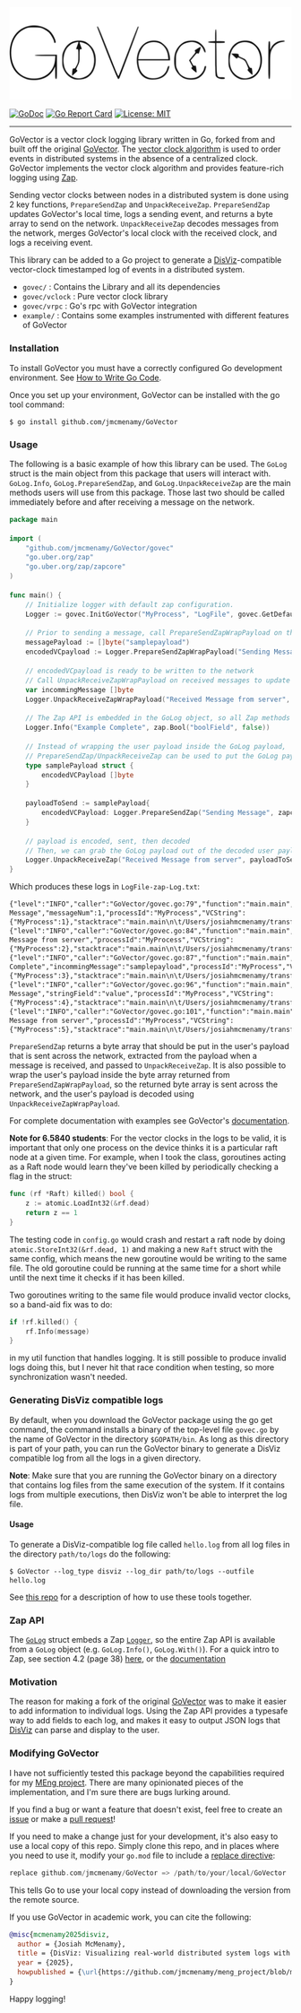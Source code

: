 <picture>
  <source media="(prefers-color-scheme: dark)" srcset=".images/GoVectorDark.svg">
  <source media="(prefers-color-scheme: light)" srcset=".images/GoVectorLight.svg">
  <img alt="GoVector Logo" src=".images/GoVectorLight.svg">
</picture>

[![GoDoc](https://pkg.go.dev/badge/github.com/jmcmenamy/GoVector)](https://pkg.go.dev/github.com/jmcmenamy/GoVector) [![Go Report Card](https://goreportcard.com/badge/github.com/jmcmenamy/GoVector)](https://goreportcard.com/report/github.com/jmcmenamy/GoVector) [![License: MIT](https://img.shields.io/badge/License-MIT-yellow.svg)](https://opensource.org/licenses/MIT)

----

GoVector is a vector clock logging library written in Go, forked from and built off the original [GoVector](https://github.com/DistributedClocks/GoVector). The [vector clock algorithm](https://en.wikipedia.org/wiki/Vector_clock) is used to order events in distributed systems in the absence of a centralized clock. GoVector implements the vector clock algorithm and provides feature-rich logging using [Zap](https://pkg.go.dev/go.uber.org/zap#section-readme).

Sending vector clocks between nodes in a distributed system is done using 2 key functions, `PrepareSendZap` and `UnpackReceiveZap`. `PrepareSendZap` updates GoVector's local time, logs a sending event, and returns a byte array to send on the network. `UnpackReceiveZap` decodes messages from the network, merges GoVector's local clock with the received clock, and logs a receiving event.

This library can be added to a Go project to generate a [DisViz](https://jmcmenamy.github.io/disviz/)-compatible vector-clock timestamped log of events in a distributed system.

* `govec/`    	    : Contains the Library and all its dependencies
* `govec/vclock`	: Pure vector clock library
* `govec/vrpc`	    : Go's rpc with GoVector integration
* `example/`  	    : Contains some examples instrumented with different features of GoVector

### Installation

To install GoVector you must have a correctly configured Go development environment. See [How to Write Go Code](https://go.dev/doc/code).

Once you set up your environment, GoVector can be installed with the go tool command:

```shell
$ go install github.com/jmcmenamy/GoVector
```

### Usage

The following is a basic example of how this library can be used. The `GoLog` struct is the main object from this package that users will interact with. `GoLog.Info`, `GoLog.PrepareSendZap`, and `GoLog.UnpackReceiveZap` are the main methods users will use from this package. Those last two should be called immediately before and after receiving a message on the network.

```go
package main

import (
	"github.com/jmcmenamy/GoVector/govec"
	"go.uber.org/zap"
	"go.uber.org/zap/zapcore"
)

func main() {
	// Initialize logger with default zap configuration.
	Logger := govec.InitGoVector("MyProcess", "LogFile", govec.GetDefaultZapConfig())

	// Prior to sending a message, call PrepareSendZapWrapPayload on the payload
	messagePayload := []byte("samplepayload")
	encodedVCpayload := Logger.PrepareSendZapWrapPayload("Sending Message", messagePayload, zapcore.InfoLevel, zap.Int("messageNum", 1))

	// encodedVCpayload is ready to be written to the network
	// Call UnpackReceiveZapWrapPayload on received messages to update local vector clock
	var incommingMessage []byte
	Logger.UnpackReceiveZapWrapPayload("Received Message from server", encodedVCpayload, &incommingMessage, zapcore.InfoLevel)

	// The Zap API is embedded in the GoLog object, so all Zap methods can be called
	Logger.Info("Example Complete", zap.Bool("boolField", false))

	// Instead of wrapping the user payload inside the GoLog payload,
	// PrepareSendZap/UnpackReceiveZap can be used to put the GoLog payload inside the user payload
	type samplePayload struct {
		encodedVCPayload []byte
	}

	payloadToSend := samplePayload{
		encodedVCPayload: Logger.PrepareSendZap("Sending Message", zapcore.InfoLevel, zap.String("stringField", "value")),
	}

	// payload is encoded, sent, then decoded
	// Then, we can grab the GoLog payload out of the decoded user payload.
	Logger.UnpackReceiveZap("Received Message from server", payloadToSend.encodedVCPayload, zapcore.InfoLevel)
}
```

Which produces these logs in `LogFile-zap-Log.txt`:

```
{"level":"INFO","caller":"GoVector/govec.go:79","function":"main.main","message":"Sending Message","messageNum":1,"processId":"MyProcess","VCString":{"MyProcess":1},"stacktrace":"main.main\n\t/Users/josiahmcmenamy/transferred_files/meng_project/GoVector/govec.go:79\nruntime.main\n\t/usr/local/Cellar/go/1.23.5/libexec/src/runtime/proc.go:272"}
{"level":"INFO","caller":"GoVector/govec.go:84","function":"main.main","message":"Received Message from server","processId":"MyProcess","VCString":{"MyProcess":2},"stacktrace":"main.main\n\t/Users/josiahmcmenamy/transferred_files/meng_project/GoVector/govec.go:84\nruntime.main\n\t/usr/local/Cellar/go/1.23.5/libexec/src/runtime/proc.go:272"}
{"level":"INFO","caller":"GoVector/govec.go:87","function":"main.main","message":"Example Complete","incommingMessage":"samplepayload","processId":"MyProcess","VCString":{"MyProcess":3},"stacktrace":"main.main\n\t/Users/josiahmcmenamy/transferred_files/meng_project/GoVector/govec.go:87\nruntime.main\n\t/usr/local/Cellar/go/1.23.5/libexec/src/runtime/proc.go:272"}
{"level":"INFO","caller":"GoVector/govec.go:96","function":"main.main","message":"Sending Message","stringField":"value","processId":"MyProcess","VCString":{"MyProcess":4},"stacktrace":"main.main\n\t/Users/josiahmcmenamy/transferred_files/meng_project/GoVector/govec.go:96\nruntime.main\n\t/usr/local/Cellar/go/1.23.5/libexec/src/runtime/proc.go:272"}
{"level":"INFO","caller":"GoVector/govec.go:101","function":"main.main","message":"Received Message from server","processId":"MyProcess","VCString":{"MyProcess":5},"stacktrace":"main.main\n\t/Users/josiahmcmenamy/transferred_files/meng_project/GoVector/govec.go:101\nruntime.main\n\t/usr/local/Cellar/go/1.23.5/libexec/src/runtime/proc.go:272"}

```

`PrepareSendZap` returns a byte array that should be put in the user's payload that is sent across the network, extracted from the payload when a message is received, and passed to `UnpackReceiveZap`. It is also possible to wrap the user's payload inside the byte array returned from `PrepareSendZapWrapPayload`, so the returned byte array is sent across the network, and the user's payload is decoded using `UnpackReceiveZapWrapPayload`.

For complete documentation with examples see GoVector's [documentation](https://pkg.go.dev/github.com/jmcmenamy/GoVector).

**Note for 6.5840 students**: For the vector clocks in the logs to be valid, it is important that only one process on the device thinks it is a particular raft node at a given time. For example, when I took the class, goroutines acting as a Raft node would learn they've been killed by periodically checking a flag in the struct:

```go
func (rf *Raft) killed() bool {
	z := atomic.LoadInt32(&rf.dead)
	return z == 1
}
```

The testing code in `config.go` would crash and restart a raft node by doing `atomic.StoreInt32(&rf.dead, 1)` and making a new `Raft` struct with the same config, which means the new goroutine would be writing to the same file. The old goroutine could be running at the same time for a short while until the next time it checks if it has been killed.

Two goroutines writing to the same file would produce invalid vector clocks, so a band-aid fix was to do:

```go
if !rf.killed() {
    rf.Info(message)
}
```

in my util function that handles logging. It is still possible to produce invalid logs doing this, but I never hit that race condition when testing, so more synchronization wasn't needed.

### Generating DisViz compatible logs

By default, when you download the GoVector package using the go get command, the command installs a binary of the top-level file `govec.go` by the name of GoVector in the directory `$GOPATH/bin`. As long as this directory is part of your path, you can run the GoVector binary to generate a DisViz compatible log from all the logs in a given directory.

**Note**: Make sure that you are running the GoVector binary on a directory that contains log files from the same execution of the system. If it contains logs from multiple executions, then DisViz won't be able to interpret the log file.

#### Usage

To generate a DisViz-compatible log file called `hello.log` from all log files in the directory `path/to/logs` do the following:

```shell
$ GoVector --log_type disviz --log_dir path/to/logs --outfile hello.log
```

See [this repo](https://jmcmenamy.github.io/meng_project/) for a description of how to use these tools together.

### Zap API

The [`GoLog`](https://pkg.go.dev/github.com/jmcmenamy/GoVector/govec#GoLog) struct embeds a Zap [`Logger`](https://pkg.go.dev/go.uber.org/zap#Logger), so the entire Zap API is available from a `GoLog` object (e.g. `GoLog.Info()`, `GoLog.With()`). For a quick intro to Zap, see section 4.2 (page 38) [here](https://github.com/jmcmenamy/meng_project/blob/main/thesis/Josiah_MEng_Thesis.pdf), or the [documentation](https://pkg.go.dev/go.uber.org/zap)

### Motivation

The reason for making a fork of the original [GoVector](https://github.com/DistributedClocks/GoVector) was to make it easier to add information to individual logs. Using the Zap API provides a typesafe way to add fields to each log, and makes it easy to output JSON logs that [DisViz](https://jmcmenamy.github.io/disviz/) can parse and display to the user.

### Modifying GoVector

I have not sufficiently tested this package beyond the capabilities required for my [MEng project](https://jmcmenamy.github.io/meng_project/). There are many opinionated pieces of the implementation, and I'm sure there are bugs lurking around.

If you find a bug or want a feature that doesn't exist, feel free to create an [issue](https://github.com/jmcmenamy/GoVector/issues) or make a [pull request](https://github.com/jmcmenamy/GoVector/pulls)!

If you need to make a change just for your development, it's also easy to use a local copy of this repo. Simply clone this repo, and in places where you need to use it, modify your `go.mod` file to include a [replace directive](https://go.dev/ref/mod#go-mod-file-replace):

```go
replace github.com/jmcmenamy/GoVector => /path/to/your/local/GoVector
```

This tells Go to use your local copy instead of downloading the version from the remote source.

If you use GoVector in academic work, you can cite the following:

```bibtex
@misc{mcmenamy2025disviz,
  author = {Josiah McMenamy},
  title = {DisViz: Visualizing real-world distributed system logs with space time diagrams},
  year = {2025},
  howpublished = {\url{https://github.com/jmcmenamy/meng_project/blob/main/thesis/Josiah_MEng_Thesis.pdf}}
}
```

Happy logging!

<!-- July 2017: Brokers are no longer supported, maybe they will come back.

### VectorBroker

type VectorBroker
   * func Init(logfilename string, pubport string, subport string)

### Usage

    A simple stand-alone program can be found in server/broker/runbroker.go 
    which will setup a broker with command line parameters.
   	Usage is: 
    "go run ./runbroker (-logpath logpath) -pubport pubport -subport subport"

    Tests can be run via GoVector/test/broker_test.go and "go test" with the 
    Go-Check package (https://labix.org/gocheck). To get this package use 
    "go get gopkg.in/check.v1".
    
Detailed Setup:

Step 1:

    Create a Global Variable of type brokervec.VectorBroker and Initialize 
    it like this =

    broker.Init(logpath, pubport, subport)
    
    Where:
    - the logpath is the path and name of the log file you want created, or 
    "" if no log file is wanted. E.g. "C:/temp/test" will result in the file 
    "C:/temp/test-log.txt" being created.
    - the pubport is the port you want to be open for publishers to send
    messages to the broker.
    - the subport is the port you want to be open for subscribers to receive 
    messages from the broker.

Step 2:

    Setup your GoVec so that the real-time boolean is set to true and the correct
    brokeraddr and brokerpubport values are set in the Initialize method you
    intend to use.

Step 3 (optional):

    Setup a Subscriber to connect to the broker via a WebSocket over the correct
    subport. For example, setup a web browser running JavaScript to connect and
    display messages as they are received. Make RPC calls by sending a JSON 
    object of the form:
            var msg = {
            method: "SubManager.AddFilter", 
            params: [{"Nonce":nonce, "Regex":regex}], 
            id: 0
            }
            var text = JSON.stringify(msg)

####   RPC Calls

    Publisher RPC calls are made automatically from the GoVec library if the 
    broker is enabled.
    
    Subscriber RPC calls:
    * AddNetworkFilter(nonce string, reply *string)
        Filters messages so that only network messages are sent to the 
        subscriber.      
    * RemoveNetworkFilter(nonce string, reply *string)
        Filters messages so that both network and local messages are sent to the 
        subscriber.
    * SendOldMessages(nonce string, reply *string)
        Sends any messages received before the requesting subscriber subscribed.
  -->